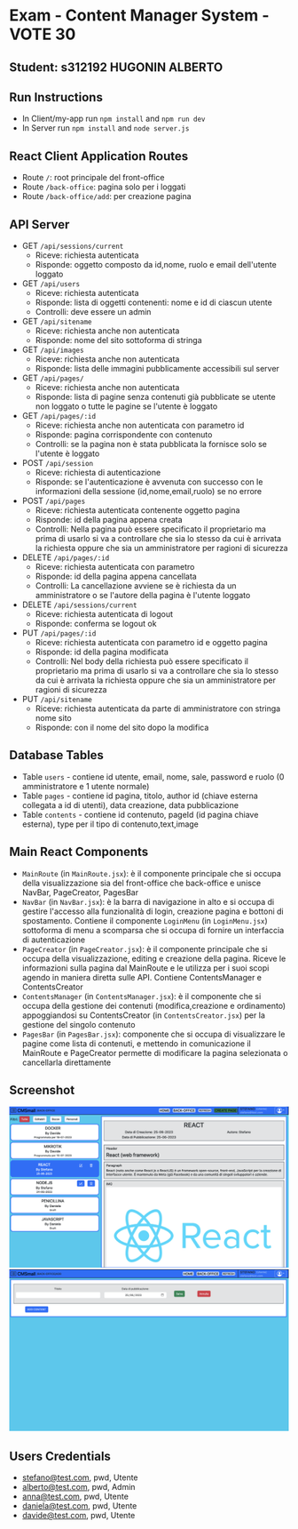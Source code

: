 # Exam - Content Manager System - VOTE 30
## Student: s312192 HUGONIN ALBERTO

## Run Instructions

- In Client/my-app run `npm install` and `npm run dev`
- In Server run `npm install` and `node server.js`


## React Client Application Routes

- Route `/`: root principale del front-office
- Route `/back-office`: pagina solo per i loggati
- Route `/back-office/add`: per creazione pagina

## API Server

- GET `/api/sessions/current`
  - Riceve: richiesta autenticata
  - Risponde: oggetto composto da id,nome, ruolo e email dell'utente loggato
- GET `/api/users`
  - Riceve: richiesta autenticata
  - Risponde:  lista di oggetti contenenti: nome e id di ciascun utente
  - Controlli: deve essere un admin
- GET `/api/sitename`
  - Riceve: richiesta anche non autenticata
  - Risponde:  nome del sito sottoforma di stringa
- GET `/api/images`
  - Riceve: richiesta anche non autenticata
  - Risponde: lista delle immagini pubblicamente accessibili sul server
- GET `/api/pages/`
  - Riceve: richiesta anche non autenticata
  - Risponde: lista di pagine senza contenuti già pubblicate se utente non loggato o tutte le pagine se l'utente è loggato
- GET `/api/pages/:id`
  - Riceve: richiesta anche non autenticata con parametro id
  - Risponde: pagina corrispondente con contenuto
  - Controlli: se la pagina non è stata pubblicata la fornisce solo se l'utente è loggato
- POST `/api/session`
  - Riceve: richiesta di autenticazione
  - Risponde: se l'autenticazione è avvenuta con successo con le informazioni della sessione (id,nome,email,ruolo) se no errore
- POST `/api/pages`
  - Riceve: richiesta autenticata contenente oggetto pagina
  - Risponde: id della pagina appena creata 
  - Controlli: Nella pagina può essere specificato il proprietario ma prima di usarlo si va a controllare che sia lo stesso da cui è arrivata la richiesta oppure che sia un amministratore per ragioni di sicurezza
- DELETE `/api/pages/:id`
  - Riceve: richiesta autenticata con parametro
  - Risponde: id della pagina appena cancellata
  - Controlli: La cancellazione avviene se è richiesta da un amministratore o se l'autore della pagina è l'utente loggato
- DELETE `/api/sessions/current`
  - Riceve: richiesta autenticata di logout
  - Risponde: conferma se logout ok
- PUT  `/api/pages/:id`
  - Riceve: richiesta autenticata con parametro id e oggetto pagina
  - Risponde: id della pagina modificata
  - Controlli: Nel body della richiesta può essere specificato il proprietario ma prima di usarlo si va a controllare che sia lo stesso da cui è arrivata la richiesta oppure che sia un amministratore per ragioni di sicurezza
- PUT `/api/sitename`
  - Riceve: richiesta autenticata da parte di amministratore con stringa nome sito
  - Risponde: con il nome del sito dopo la modifica



## Database Tables

- Table `users` - contiene id utente, email, nome, sale, password e ruolo (0 amministratore e 1 utente normale)
- Table `pages` - contiene id pagina, titolo, author id (chiave esterna collegata a id di utenti), data creazione, data pubblicazione
- Table `contents` - contiene id contenuto, pageId (id pagina chiave esterna), type per il tipo di contenuto,text,image 


## Main React Components
- `MainRoute` (in `MainRoute.jsx`): è il componente principale che si occupa della visualizzazione sia del front-office che back-office e unisce NavBar, PageCreator, PagesBar
- `NavBar` (in `NavBar.jsx`): è la barra di navigazione in alto e si occupa di gestire l'accesso alla funzionalità di login, creazione pagina e bottoni di spostamento. Contiene il componente `LoginMenu` (in `LoginMenu.jsx`) sottoforma di menu a scomparsa che si occupa di fornire un interfaccia di autenticazione 
- `PageCreator` (in `PageCreator.jsx`): è il componente principale che si occupa della visualizzazione, editing e creazione della pagina. Riceve le informazioni sulla pagina dal MainRoute e le utilizza per i suoi scopi agendo in maniera diretta sulle API. Contiene ContentsManager e ContentsCreator
- `ContentsManager` (in `ContentsManager.jsx`): è il componente che si occupa della gestione dei contenuti (modifica,creazione e ordinamento) appoggiandosi su ContentsCreator  (in `ContentsCreator.jsx`) per la gestione del singolo contenuto
- `PagesBar` (in `PagesBar.jsx`): componente che si occupa di visualizzare le pagine come lista di contenuti, e mettendo in comunicazione il MainRoute e PageCreator permette di modificare la pagina selezionata o cancellarla direttamente

## Screenshot

![Screenshot](./IMG/ListaPagine.png)
![Screenshot](./IMG/PageCreate.png)

## Users Credentials

- stefano@test.com, pwd, Utente
- alberto@test.com, pwd, Admin 
- anna@test.com, pwd, Utente
- daniela@test.com, pwd, Utente
- davide@test.com, pwd, Utente
